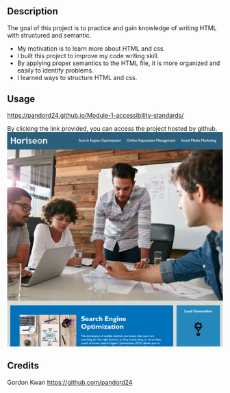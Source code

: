 # <Module-1-accessibility-standards>

## Description

The goal of this project is to practice and gain knowledge of writing HTML with structured and semantic. 

- My motivation is to learn more about HTML and css.
- I built this project to improve my code writing skill. 
- By applying proper semantics to the HTML file, it is more organized and easily to identify problems. 
- I learned ways to structure HTML and css. 

## Usage

https://pandord24.github.io/Module-1-accessibility-standards/

By clicking the link provided, you can access the project hosted by github.
![Heriseo website screen shot](./assets/images/Capture.PNG)

## Credits

Gordon Kwan
https://github.com/pandord24

